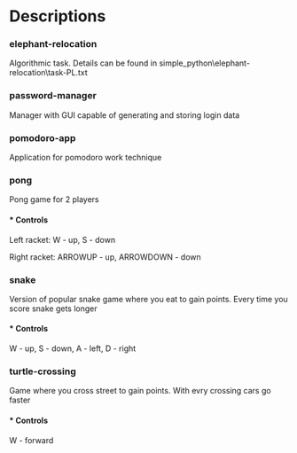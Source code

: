 # Descriptions

### elephant-relocation
Algorithmic task. Details can be found in simple_python\elephant-relocation\task-PL.txt


### password-manager
Manager with GUI capable of generating and storing login data


### pomodoro-app
Application for pomodoro work technique


### pong
Pong game for 2 players
#### * Controls
Left racket: W - up, S - down

Right racket: ARROWUP - up, ARROWDOWN - down


### snake
Version of popular snake game where you eat to gain points. Every time you score snake gets longer
#### * Controls
W - up, S - down, A - left, D - right


### turtle-crossing
Game where you cross street to gain points. With evry crossing cars go faster
#### * Controls
W - forward
